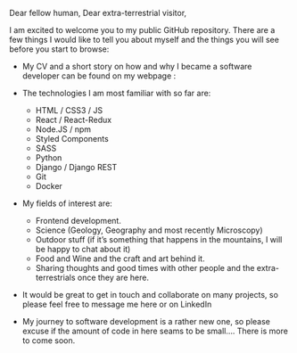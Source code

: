 Dear fellow human,
Dear extra-terrestrial visitor,

I am excited to welcome you to my public GitHub repository.
There are a few things I would like to tell you about myself and the things you will see before you start to browse:
-	My CV and a short story on how and why I became a software developer can be found on my webpage :  

-	The technologies I am most familiar with so far are:

    -	HTML / CSS3 / JS
    -	React / React-Redux
    -	Node.JS / npm
    -	Styled Components
    -	SASS 
    -	Python
    -	Django / Django REST
    -	Git
    -	Docker

-	My fields of interest are:
	- Frontend  development.
    - Science (Geology, Geography and most recently Microscopy)
    -	Outdoor stuff (if it’s something that happens in the mountains, I will be happy to chat about it)
    -	Food and Wine and the craft and art behind it.
    - Sharing thoughts and good times with other people and the extra-terrestrials once they are here.

-	It would be great to get in touch and collaborate on many projects, so please feel free to message me here or on LinkedIn

-	My journey to software development is a rather new one, so please excuse if the amount of code in here seams to be small…. There is more to come soon.

